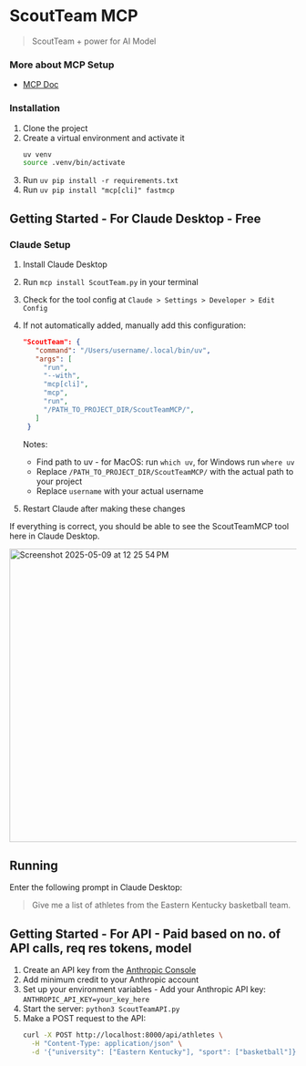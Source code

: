 # ScoutTeam MCP
> ScoutTeam + power for AI Model

### More about MCP Setup
- [MCP Doc](https://modelcontextprotocol.io/quickstart/server)

### Installation
1. Clone the project
2. Create a virtual environment and activate it
   ```bash
   uv venv
   source .venv/bin/activate
   ```
3. Run `uv pip install -r requirements.txt` 
4. Run `uv pip install "mcp[cli]" fastmcp`

## Getting Started - For Claude Desktop - Free

### Claude Setup
1. Install Claude Desktop
2. Run `mcp install ScoutTeam.py` in your terminal
3. Check for the tool config at `Claude > Settings > Developer > Edit Config`
4. If not automatically added, manually add this configuration:
   
   ```json
   "ScoutTeam": {
      "command": "/Users/username/.local/bin/uv",
      "args": [
        "run",
        "--with",
        "mcp[cli]",
        "mcp",
        "run",
        "/PATH_TO_PROJECT_DIR/ScoutTeamMCP/",
      ]
    }
   ```
   
   Notes:
   - Find path to uv - for MacOS: run `which uv`, for Windows run `where uv`
   - Replace `/PATH_TO_PROJECT_DIR/ScoutTeamMCP/` with the actual path to your project
   - Replace `username` with your actual username

6. Restart Claude after making these changes

If everything is correct, you should be able to see the ScoutTeamMCP tool here in Claude Desktop.

<img width="515" alt="Screenshot 2025-05-09 at 12 25 54 PM" src="https://github.com/user-attachments/assets/c990149f-d1a8-4ea9-8f6b-b00b0b5dba85" />

## Running
Enter the following prompt in Claude Desktop:
> Give me a list of athletes from the Eastern Kentucky basketball team.

## Getting Started - For API - Paid based on no. of API calls, req res tokens, model

1. Create an API key from the [Anthropic Console](https://console.anthropic.com/settings/keys)
2. Add minimum credit to your Anthropic account
3. Set up your environment variables - Add your Anthropic API key: ```ANTHROPIC_API_KEY=your_key_here```
4. Start the server: ```python3 ScoutTeamAPI.py```
5. Make a POST request to the API:
   ```bash
   curl -X POST http://localhost:8000/api/athletes \
     -H "Content-Type: application/json" \
     -d '{"university": ["Eastern Kentucky"], "sport": ["basketball"]}'
   ```
